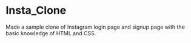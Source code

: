 # Insta_Clone

Made a sample clone of Instagram login page and signup page with the basic knowledge of HTML and CSS.
